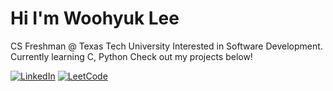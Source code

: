 # Hi I'm Woohyuk Lee

CS Freshman @ Texas Tech University
Interested in Software Development.
Currently learning C, Python
Check out my projects below!


[![LinkedIn](https://img.shields.io/badge/LinkedIn-blue?logo=linkedin&logoColor=white)](https://www.linkedin.com/in/woohyuk-lee/)
[![LeetCode](https://img.shields.io/badge/LeetCode-orange?logo=leetcode&logoColor=white)](https://leetcode.com/u/woohyuklee/)
